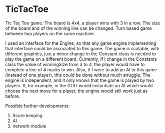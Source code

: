 # TicTacToe
Tic Tac Toe game. The board is 4x4, a player wins with 3 in a row. The size of the board and of the winning line can be changed.
Turn based game between two players on the same machine.

I used an interface for the Engine, so that any game engine implementing that interface could be associated to this game.
The game is scalable, with different graphics, just a minor change in the Constant class is needed to play the game on a different board.
Currently, if I change in the Constants class the value of winningSize from 3 to 4, the player would have to complete a line of 4 marks to win.
Also, if I were to add an AI to this game (instead of one player), this could be done without much struggle. The engine is independent, 
and it only knows that the game is played by two players. If, for example, in the GUI I would instantiate an AI which would choose the 
next move for a player, the engine would still work just as before.

Possible further developments:
1. Score keeping
2. AI
3. network module
